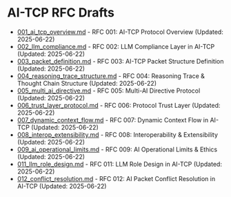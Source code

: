 # AI-TCP RFC Drafts

- [001_ai_tcp_overview.md](001_ai_tcp_overview.md) - RFC 001: AI-TCP Protocol Overview (Updated: 2025-06-22)
- [002_llm_compliance.md](002_llm_compliance.md) - RFC 002: LLM Compliance Layer in AI-TCP (Updated: 2025-06-22)
- [003_packet_definition.md](003_packet_definition.md) - RFC 003: AI-TCP Packet Structure Definition (Updated: 2025-06-22)
- [004_reasoning_trace_structure.md](004_reasoning_trace_structure.md) - RFC 004: Reasoning Trace & Thought Chain Structure (Updated: 2025-06-22)
- [005_multi_ai_directive.md](005_multi_ai_directive.md) - RFC 005: Multi-AI Directive Protocol (Updated: 2025-06-22)
- [006_trust_layer_protocol.md](006_trust_layer_protocol.md) - RFC 006: Protocol Trust Layer (Updated: 2025-06-22)
- [007_dynamic_context_flow.md](007_dynamic_context_flow.md) - RFC 007: Dynamic Context Flow in AI-TCP (Updated: 2025-06-22)
- [008_interop_extensibility.md](008_interop_extensibility.md) - RFC 008: Interoperability & Extensibility (Updated: 2025-06-22)
- [009_ai_operational_limits.md](009_ai_operational_limits.md) - RFC 009: AI Operational Limits & Ethics (Updated: 2025-06-22)
- [011_llm_role_design.md](011_llm_role_design.md) - RFC 011: LLM Role Design in AI-TCP (Updated: 2025-06-22)
- [012_conflict_resolution.md](012_conflict_resolution.md) - RFC 012: AI Packet Conflict Resolution in AI-TCP (Updated: 2025-06-22)
